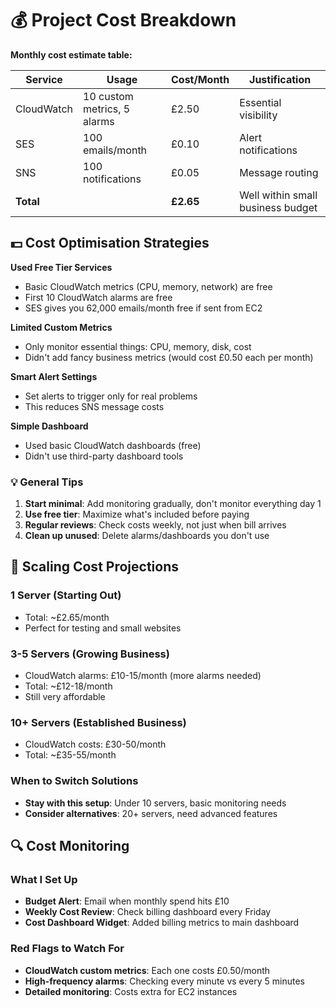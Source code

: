 # 💰 Project Cost Breakdown

**Monthly cost estimate table:**

| Service    | Usage                       | Cost/Month | Justification                     |
| ---------- | --------------------------- | ---------- | --------------------------------- |
| CloudWatch | 10 custom metrics, 5 alarms | £2.50      | Essential visibility              |
| SES        | 100 emails/month            | £0.10      | Alert notifications               |
| SNS        | 100 notifications           | £0.05      | Message routing                   |
| **Total**  |                             | **£2.65**  | Well within small business budget |

## 💵 Cost Optimisation Strategies

**Used Free Tier Services**

- Basic CloudWatch metrics (CPU, memory, network) are free
- First 10 CloudWatch alarms are free
- SES gives you 62,000 emails/month free if sent from EC2

**Limited Custom Metrics**

- Only monitor essential things: CPU, memory, disk, cost
- Didn't add fancy business metrics (would cost £0.50 each per month)

**Smart Alert Settings**

- Set alerts to trigger only for real problems
- This reduces SNS message costs

**Simple Dashboard**

- Used basic CloudWatch dashboards (free)
- Didn't use third-party dashboard tools

### 💡 General Tips

1. **Start minimal**: Add monitoring gradually, don't monitor everything day 1
2. **Use free tier**: Maximize what's included before paying
3. **Regular reviews**: Check costs weekly, not just when bill arrives
4. **Clean up unused**: Delete alarms/dashboards you don't use

## 🧐 Scaling Cost Projections

### 1 Server (Starting Out)

- Total: ~£2.65/month
- Perfect for testing and small websites

### 3-5 Servers (Growing Business)

- CloudWatch alarms: £10-15/month (more alarms needed)
- Total: ~£12-18/month
- Still very affordable

### 10+ Servers (Established Business)

- CloudWatch costs: £30-50/month
- Total: ~£35-55/month

### When to Switch Solutions

- **Stay with this setup**: Under 10 servers, basic monitoring needs
- **Consider alternatives**: 20+ servers, need advanced features

## 🔍 Cost Monitoring

### What I Set Up

- **Budget Alert**: Email when monthly spend hits £10
- **Weekly Cost Review**: Check billing dashboard every Friday
- **Cost Dashboard Widget**: Added billing metrics to main dashboard

### Red Flags to Watch For

- **CloudWatch custom metrics**: Each one costs £0.50/month
- **High-frequency alarms**: Checking every minute vs every 5 minutes
- **Detailed monitoring**: Costs extra for EC2 instances
